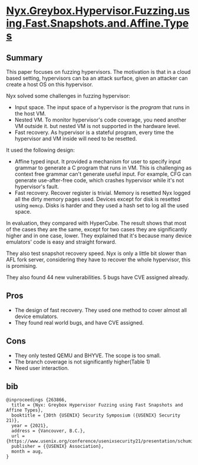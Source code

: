 # [Nyx.Greybox.Hypervisor.Fuzzing.using.Fast.Snapshots.and.Affine.Types](https://www.usenix.org/conference/usenixsecurity21/presentation/schumilo)

## Summary

This paper focuses on fuzzing hypervisors.
The motivation is that in a cloud based setting, hypervisors can ba an attack surface, given an attacker can create a host OS on this hypervisor.

Nyx solved some challenges in fuzzing hypervisor:

- Input space. The input space of a hypervisor is the _program_ that runs in the host VM. 
- Nested VM. To monitor hypervisor's code coverage, you need another VM outside it. but nested VM is not supported in the hardware level.
- Fast recovery. As hypervisor is a stateful program, every time the hypervisor and VM inside will need to be resetted. 

It used the following design:

- Affine typed input. It provided a mechanism for user to specify input grammar to generate a C program that runs in VM. This is challenging as context free grammar can't generate useful input. For example, CFG can generate use-after-free code, which crashes hypervisor while it's not hypervisor's fault.
- Fast recovery. Recover register is trivial. Memory is resetted Nyx logged all the dirty memory pages used. Devices except for disk is resetted using `memcp`. Disks is harder and they used a hash set to log all the used space.

In evaluation, they compared with HyperCube. 
The result shows that most of the cases they are the same, except for two cases they are significantly higher and in one case, lower.
They explained that it's because many device emulators' code is easy and straight forward.

They also test snapshot recovery speed.
Nyx is only a little bit slower than AFL fork server, considering they have to recover the whole hypervisor, this is promising.

They also found 44 new vulnerabilities. 5 bugs have CVE assigned already.

## Pros

- The design of fast recovery. They used one method to cover almost all device emulators. 
- They found real world bugs, and have CVE assigned.

## Cons

- They only tested QEMU and BHYVE. The scope is too small.
- The branch coverage is not significantly higher(Table 1)
- Need user interaction.

## bib
```
@inproceedings {263866,
  title = {Nyx: Greybox Hypervisor Fuzzing using Fast Snapshots and Affine Types},
  booktitle = {30th {USENIX} Security Symposium ({USENIX} Security 21)},
  year = {2021},
  address = {Vancouver, B.C.},
  url = {https://www.usenix.org/conference/usenixsecurity21/presentation/schumilo},
  publisher = {{USENIX} Association},
  month = aug,
}
```